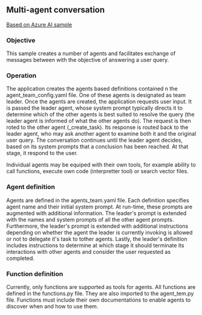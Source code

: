 ## Multi-agent conversation

[Based on Azure AI sample](https://github.com/Azure/azure-sdk-for-python/tree/7f1ed2154441a0177c3017061af9931ed7fb2504/sdk/ai/azure-ai-agents/samples/agents_multiagent)

### Objective

This sample creates a number of agents and facilitates exchange of messages between with the objective of answering a user query.

### Operation

The application creates the agents based definitions contained n the agent_team_config.yaml file. One of these agents is designated as team leader.
Once the agents are created, the application requests user input. It is passed the leader agent, whose system prompt typically directs it to
determine which of the other agents is best suited to resolve the query (the leader agent is informed of what the other agents do). The request is then roted to the other agent (_create_task).
Its response is routed back to the leader agent, who may ask another agent to examine both it and the original user query. The conversation continues
until the leader agent decides, based on its system prompts that a conclusion has been reached. At that stage, it respond to the user.

Individual agents may be equiped with their own tools, for example ability to call functions, execute own code (interpretter tool) or search vector files.

### Agent definition

Agents are defined in the agents_team.yaml file. Each definition specifies agent name and their initial system prompt. At run-time, these prompts
are augmented with additional information. The leader's prompt is extended with the names and system prompts of all the other agent prompts. Furthermore,
the leader's prompt is extended with additional instructions depending on whether the agent the leader is currently invoking is allowed or not to delegate it's task to tother agents.
Lastly, the leader's definition includes instructions to determine at which stage it should terminate its interactions with other agents and consider the user requested as
completed. 

### Function definition

Currently, only functions are supported as tools for agents. All functions are defined in the functions.py file. They are also imported to
the agent_tem.py file. Functions must include their own documentations to enable agents to discover when and how to use them.

